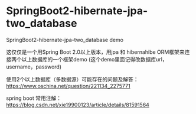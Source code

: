 # SpringBoot2-hibernate-jpa-two_database
SpringBoot2-hibernate-jpa-two_database demo

这仅仅是一个用Spring Boot 2.0以上版本，用jpa 和 hibernahibe ORM框架来连接两个以上数据库的一个框架demo
(这个demo里面记得改数据库url，username，password)


使用2个以上数据库（多数据源）可能存在的问题及解答：
https://www.oschina.net/question/221134_2275771

spring boot 常用注解：
https://blog.csdn.net/xie19900123/article/details/81591564
